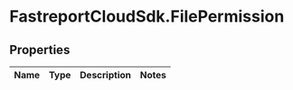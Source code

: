 # FastreportCloudSdk.FilePermission

## Properties

Name | Type | Description | Notes
------------ | ------------- | ------------- | -------------


